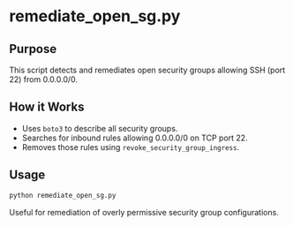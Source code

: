 # remediate_open_sg.py

## Purpose
This script detects and remediates open security groups allowing SSH (port 22) from 0.0.0.0/0.

## How it Works
- Uses `boto3` to describe all security groups.
- Searches for inbound rules allowing 0.0.0.0/0 on TCP port 22.
- Removes those rules using `revoke_security_group_ingress`.

## Usage
```bash
python remediate_open_sg.py
```
Useful for remediation of overly permissive security group configurations.